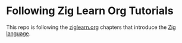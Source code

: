 # Following Zig Learn Org Tutorials

This repo is following the [ziglearn.org](https://ziglearn.org) chapters that introduce the [Zig language](https://ziglang.org).
